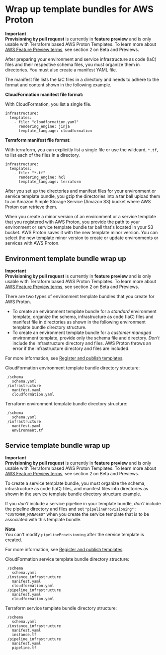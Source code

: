 # Wrap up template bundles for AWS Proton<a name="ag-wrap-up"></a>

**Important**  
**Provisioning by pull request** is currently in **feature preview** and is only usable with Terraform based AWS Proton Templates\. To learn more about [AWS Feature Preview terms](https://aws.amazon.com/service-terms), see section 2 on Beta and Previews\.

After preparing your environment and service infrastructure as code \(IaC\) files and their respective schema files, you must organize them in directories\. You must also create a manifest YAML file\.

The manifest file lists the IaC files in a directory and needs to adhere to the format and content shown in the following example\.

**CloudFormation manifest file format:**

With CloudFormation, you list a single file\.

```
infrastructure:
  templates:
    - file: "cloudformation.yaml"
      rendering_engine: jinja
      template_language: cloudformation
```

**Terraform manifest file format:**

With terraform, you can explicitly list a single file or use the wildcard, `*.tf`, to list each of the files in a directory\.

```
infrastructure:
  templates:
    - file: "*.tf"
      rendering_engine: hcl
      template_language: terraform
```

 After you set up the directories and manifest files for your environment or service template bundle, you gzip the directories into a tar ball upload them to an Amazon Simple Storage Service \(Amazon S3\) bucket where AWS Proton can retrieve them\.

When you create a minor version of an environment or a service template that you registered with AWS Proton, you provide the path to your environment or service template bundle tar ball that's located in your S3 bucket\. AWS Proton saves it with the new template minor version\. You can select the new template minor version to create or update environments or services with AWS Proton\.

## Environment template bundle wrap up<a name="environment-wrap-up"></a>

**Important**  
**Provisioning by pull request** is currently in **feature preview** and is only usable with Terraform based AWS Proton Templates\. To learn more about [AWS Feature Preview terms](https://aws.amazon.com/service-terms), see section 2 on Beta and Previews\.

There are two types of environment template bundles that you create for AWS Proton\.
+ To create an environment template bundle for a *standard* environment template, organize the schema, infrastructure as code \(IaC\) files and manifest file in directories as shown in the following environment template bundle directory structure\.
+ To create an environment template bundle for a *customer managed* environment template, provide only the schema file and directory\. *Don't* include the infrastructure directory and files\. AWS Proton throws an error if the infrastructure directory and files are included\.

For more information, see [Register and publish templates](template-create.md)\.

CloudFormation environment template bundle directory structure:

```
 /schema
   schema.yaml
 /infrastructure
   manifest.yaml
   cloudformation.yaml
```

Terraform environment template bundle directory structure:

```
 /schema
   schema.yaml
 /infrastructure
   manifest.yaml
   environment.tf
```

## Service template bundle wrap up<a name="service-wrap-up"></a>

**Important**  
**Provisioning by pull request** is currently in **feature preview** and is only usable with Terraform based AWS Proton Templates\. To learn more about [AWS Feature Preview terms](https://aws.amazon.com/service-terms), see section 2 on Beta and Previews\.

To create a service template bundle, you must organize the schema, infrastructure as code \(IaC\) files, and manifest files into directories as shown in the service template bundle directory structure example\.

If you *don’t* include a service pipeline in your template bundle, *don't* include the pipeline directory and files and set `"pipelineProvisioning": "CUSTOMER_MANAGED"` when you create the service template that is to be associated with this template bundle\.

**Note**  
You can't modify `pipelineProvisioning` after the service template is created\.

For more information, see [Register and publish templates](template-create.md)\.

CloudFormation service template bundle directory structure:

```
 /schema
   schema.yaml
 /instance_infrastructure
   manifest.yaml
   cloudformation.yaml
 /pipeline_infrastructure
   manifest.yaml
   cloudformation.yaml
```

Terraform service template bundle directory structure:

```
 /schema
   schema.yaml
 /instance_infrastructure
   manifest.yaml
   instance.tf
 /pipeline_infrastructure
   manifest.yaml
   pipeline.tf
```
